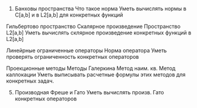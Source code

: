 1. Банховы пространства
Что такое норма
Уметь вычислять нормы в C[a,b] и в L2[a,b] для конкретных функций

Гильбертово пространство
Скалярное произведение
Пространство L2[a,b]
Уметь вычислять склярное произведение конкретных функций в L2[a,b]

Линейрные ограниченные операторы
Норма оператора
Уметь проверять ограниченность конкретных операторов

Проекционные методы
Методы Галеркина
Метод наим. кв.
Метод каллокации
Уметь выписывать расчетные формулы этих методов для конкретных задач.

5. Производная Фреше и Гато
Уметь вычислять произв. Гато конкретных операторов

